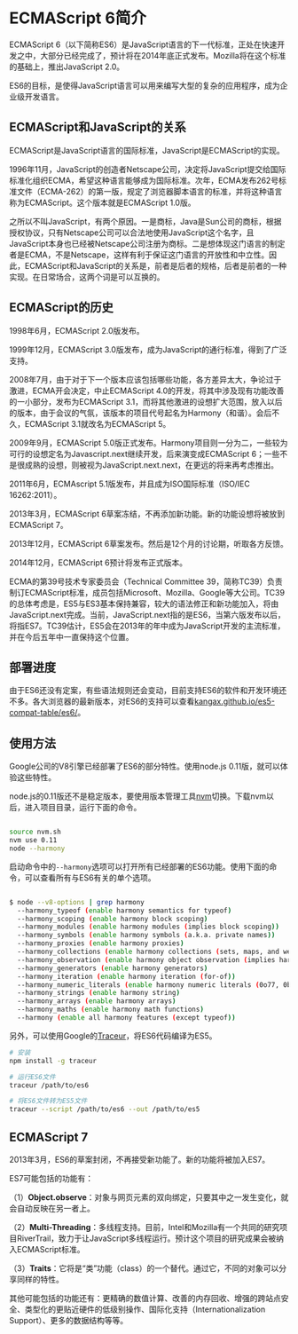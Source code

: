 # ECMAScript 6简介

ECMAScript 6（以下简称ES6）是JavaScript语言的下一代标准，正处在快速开发之中，大部分已经完成了，预计将在2014年底正式发布。Mozilla将在这个标准的基础上，推出JavaScript 2.0。

ES6的目标，是使得JavaScript语言可以用来编写大型的复杂的应用程序，成为企业级开发语言。

## ECMAScript和JavaScript的关系

ECMAScript是JavaScript语言的国际标准，JavaScript是ECMAScript的实现。

1996年11月，JavaScript的创造者Netscape公司，决定将JavaScript提交给国际标准化组织ECMA，希望这种语言能够成为国际标准。次年，ECMA发布262号标准文件（ECMA-262）的第一版，规定了浏览器脚本语言的标准，并将这种语言称为ECMAScript。这个版本就是ECMAScript 1.0版。

之所以不叫JavaScript，有两个原因。一是商标，Java是Sun公司的商标，根据授权协议，只有Netscape公司可以合法地使用JavaScript这个名字，且JavaScript本身也已经被Netscape公司注册为商标。二是想体现这门语言的制定者是ECMA，不是Netscape，这样有利于保证这门语言的开放性和中立性。因此，ECMAScript和JavaScript的关系是，前者是后者的规格，后者是前者的一种实现。在日常场合，这两个词是可以互换的。

## ECMAScript的历史

1998年6月，ECMAScript 2.0版发布。

1999年12月，ECMAScript 3.0版发布，成为JavaScript的通行标准，得到了广泛支持。

2008年7月，由于对于下一个版本应该包括哪些功能，各方差异太大，争论过于激进，ECMA开会决定，中止ECMAScript 4.0的开发，将其中涉及现有功能改善的一小部分，发布为ECMAScript 3.1，而将其他激进的设想扩大范围，放入以后的版本，由于会议的气氛，该版本的项目代号起名为Harmony（和谐）。会后不久，ECMAScript 3.1就改名为ECMAScript 5。

2009年9月，ECMAScript 5.0版正式发布。Harmony项目则一分为二，一些较为可行的设想定名为Javascript.next继续开发，后来演变成ECMAScript 6；一些不是很成熟的设想，则被视为JavaScript.next.next，在更远的将来再考虑推出。

2011年6月，ECMAscript 5.1版发布，并且成为ISO国际标准（ISO/IEC 16262:2011）。

2013年3月，ECMAScript 6草案冻结，不再添加新功能。新的功能设想将被放到ECMAScript 7。

2013年12月，ECMAScript 6草案发布。然后是12个月的讨论期，听取各方反馈。

2014年12月，ECMAScript 6预计将发布正式版本。

ECMA的第39号技术专家委员会（Technical Committee 39，简称TC39）负责制订ECMAScript标准，成员包括Microsoft、Mozilla、Google等大公司。TC39的总体考虑是，ES5与ES3基本保持兼容，较大的语法修正和新功能加入，将由JavaScript.next完成。当前，JavaScript.next指的是ES6，当第六版发布以后，将指ES7。TC39估计，ES5会在2013年的年中成为JavaScript开发的主流标准，并在今后五年中一直保持这个位置。

## 部署进度

由于ES6还没有定案，有些语法规则还会变动，目前支持ES6的软件和开发环境还不多。各大浏览器的最新版本，对ES6的支持可以查看[kangax.github.io/es5-compat-table/es6/](http://kangax.github.io/es5-compat-table/es6/)。

## 使用方法

Google公司的V8引擎已经部署了ES6的部分特性。使用node.js 0.11版，就可以体验这些特性。

node.js的0.11版还不是稳定版本，要使用版本管理工具[nvm](https://github.com/creationix/nvm)切换。下载nvm以后，进入项目目录，运行下面的命令。

```bash

source nvm.sh
nvm use 0.11
node --harmony

```

启动命令中的`--harmony`选项可以打开所有已经部署的ES6功能。使用下面的命令，可以查看所有与ES6有关的单个选项。

```bash

$ node --v8-options | grep harmony
  --harmony_typeof (enable harmony semantics for typeof)
  --harmony_scoping (enable harmony block scoping)
  --harmony_modules (enable harmony modules (implies block scoping))
  --harmony_symbols (enable harmony symbols (a.k.a. private names))
  --harmony_proxies (enable harmony proxies)
  --harmony_collections (enable harmony collections (sets, maps, and weak maps))
  --harmony_observation (enable harmony object observation (implies harmony collections)
  --harmony_generators (enable harmony generators)
  --harmony_iteration (enable harmony iteration (for-of))
  --harmony_numeric_literals (enable harmony numeric literals (0o77, 0b11))
  --harmony_strings (enable harmony string)
  --harmony_arrays (enable harmony arrays)
  --harmony_maths (enable harmony math functions)
  --harmony (enable all harmony features (except typeof))

```

另外，可以使用Google的[Traceur](https://github.com/google/traceur-compiler)，将ES6代码编译为ES5。

```bash
# 安装
npm install -g traceur

# 运行ES6文件
traceur /path/to/es6

# 将ES6文件转为ES5文件
traceur --script /path/to/es6 --out /path/to/es5
```

## ECMAScript 7

2013年3月，ES6的草案封闭，不再接受新功能了。新的功能将被加入ES7。

ES7可能包括的功能有：

（1）**Object.observe**：对象与网页元素的双向绑定，只要其中之一发生变化，就会自动反映在另一者上。

（2）**Multi-Threading**：多线程支持。目前，Intel和Mozilla有一个共同的研究项目RiverTrail，致力于让JavaScript多线程运行。预计这个项目的研究成果会被纳入ECMAScript标准。

（3）**Traits**：它将是“类”功能（class）的一个替代。通过它，不同的对象可以分享同样的特性。

其他可能包括的功能还有：更精确的数值计算、改善的内存回收、增强的跨站点安全、类型化的更贴近硬件的低级别操作、国际化支持（Internationalization Support）、更多的数据结构等等。
